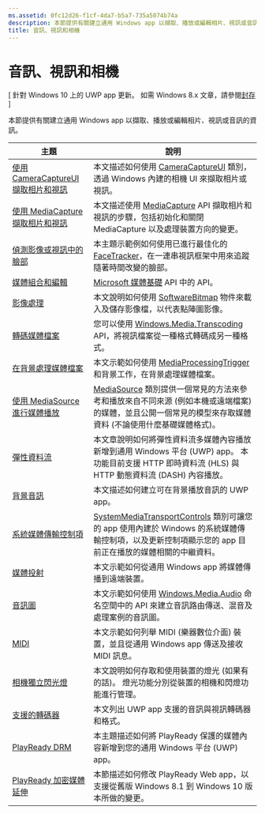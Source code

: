 ```yaml
---
ms.assetid: 0fc12d26-f1cf-4da7-b5a7-735a5074b74a
description: 本節提供有關建立通用 Windows app 以擷取、播放或編輯相片、視訊或音訊的資訊。
title: 音訊、視訊和相機
---
```


# 音訊、視訊和相機

\[ 針對 Windows 10 上的 UWP app 更新。 如需 Windows 8.x 文章，請參閱[封存](http://go.microsoft.com/fwlink/p/?linkid=619132) \]

本節提供有關建立通用 Windows app 以擷取、播放或編輯相片、視訊或音訊的資訊。
 
| 主題                                                                                             | 說明                                                                                                                                                                                                                                                                                    |
|---------------------------------------------------------------------------------------------------|------------------------------------------------------------------------------------------------------------------------------------------------------------------------------------------------------------------------------------------------------------------------------------------------|
| [使用 CameraCaptureUI 擷取相片和視訊](capture-photos-and-video-with-cameracaptureui.md) | 本文描述如何使用 [CameraCaptureUI](capture-photos-and-video-with-cameracaptureui.md) 類別，透過 Windows 內建的相機 UI 來擷取相片或視訊。                                                                                                            |
| [使用 MediaCapture 擷取相片和視訊](capture-photos-and-video-with-mediacapture.md)       | 本文描述使用 [MediaCapture](https://msdn.microsoft.com/library/windows/apps/br241124) API 擷取相片和視訊的步驟，包括初始化和關閉 MediaCapture 以及處理裝置方向的變更。                                  |
| [偵測影像或視訊中的臉部](detect-and-track-faces-in-an-image.md)                         | 本主題示範例如何使用已進行最佳化的 [FaceTracker](https://msdn.microsoft.com/library/windows/apps/dn974150)，在一連串視訊框架中用來追蹤隨著時間改變的臉部。                                                                                                               |
| [媒體組合和編輯](media-compositions-and-editing.md)                               | [Microsoft 媒體基礎](https://msdn.microsoft.com/library/windows/desktop/ms694197) API 中的 API。                                                                                                                                                                                 |
| [影像處理](imaging.md)                                                                             | 本文說明如何使用 [SoftwareBitmap](https://msdn.microsoft.com/library/windows/apps/dn887358) 物件來載入及儲存影像檔，以代表點陣圖影像。                                                                                                                     |
| [轉碼媒體檔案](transcode-media-files.md)                                                 | 您可以使用 [Windows.Media.Transcoding](https://msdn.microsoft.com/library/windows/apps/br207105) API，將視訊檔案從一種格式轉碼成另一種格式。                                                                                                                                |
| [在背景處理媒體檔案](process-media-files-in-the-background.md)                 | 本文示範如何使用 [MediaProcessingTrigger](https://msdn.microsoft.com/library/windows/apps/dn806005) 和背景工作，在背景處理媒體檔案。                                                                                                       |
| [使用 MediaSource 進行媒體播放](media-playback-with-mediasource.md)                             | [MediaSource](https://msdn.microsoft.com/library/windows/apps/dn930905) 類別提供一個常見的方法來參考和播放來自不同來源 (例如本機或遠端檔案) 的媒體，並且公開一個常見的模型來存取媒體資料 (不論使用什麼基礎媒體格式)。  |
| [彈性資料流](adaptive-streaming.md)                                                       | 本文章說明如何將彈性資料流多媒體內容播放新增到通用 Windows 平台 (UWP) app。 本功能目前支援 HTTP 即時資料流 (HLS) 與 HTTP 動態資料流 (DASH) 內容播放。                                          |
| [背景音訊](background-audio.md)                                                           | 本文描述如何建立可在背景播放音訊的 UWP app。                                                                                                                                                                                                               |
| [系統媒體傳輸控制項](system-media-transport-controls.md)                             | [SystemMediaTransportControls](https://msdn.microsoft.com/library/windows/apps/dn278677) 類別可讓您的 app 使用內建於 Windows 的系統媒體傳輸控制項，以及更新控制項顯示您的 app 目前正在播放的媒體相關的中繼資料。 |
| [媒體投射](media-casting.md)                                                                 | 本文示範如何從通用 Windows app 將媒體傳播到遠端裝置。                                                                                                                                                                                                       |
| [音訊圖](audio-graphs.md)                                                                   | 本文示範如何使用 [Windows.Media.Audio](https://msdn.microsoft.com/library/windows/apps/dn914341) 命名空間中的 API 來建立音訊路由傳送、混音及處理案例的音訊圖。                                                                            |
| [MIDI](midi.md)                                                                                   | 本文示範如何列舉 MIDI (樂器數位介面) 裝置，並且從通用 Windows app 傳送及接收 MIDI 訊息。                                                                                                                                   |
| [相機獨立閃光燈](camera-independent-flashlight.md)                                 | 本文說明如何存取和使用裝置的燈光 (如果有的話)。 燈光功能分別從裝置的相機和閃燈功能進行管理。                                                                                                                 |
| [支援的轉碼器](supported-codecs.md)                                                           | 本文列出 UWP app 支援的音訊與視訊轉碼器和格式。                                                                                                                                                                                                                  |
| [PlayReady DRM](playready-client-sdk.md)                                                          | 本主題描述如何將 PlayReady 保護的媒體內容新增到您的通用 Windows 平台 (UWP) app。                                                                                                                                                                                |
| [PlayReady 加密媒體延伸](playready-encrypted-media-extension.md)                     | 本節描述如何修改 PlayReady Web app，以支援從舊版 Windows 8.1 到 Windows 10 版本所做的變更。                                                                                                                                       |

 

 

 






<!--HONumber=Mar16_HO1-->


